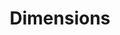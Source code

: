 ---
bigquery: https://console.cloud.google.com/bigquery?p=covid-19-dimensions-ai&page=table&d=data&t=publications
contributors: Digital Science, https://www.digital-science.com/
cost: Free for personal, non-commercial use.
description: Dimensions contains more than 100 million publications, ranging from
  articles published in scholarly journals, books and book chapters, to preprints
  and conference proceedings. All publications are contextualized with linked data
  sets, funding, publications, patents, clinical trials, and policy documents. You
  can also view associated categories, funders, institutions, and researcher profiles.
documentation: https://docs.dimensions.ai/bigquery/index.html
last_edit: 04/05/2022, 19:20:13
location: https://www.dimensions.ai/products/free/
maintained_by: Digital Science, https://www.digital-science.com/
schema_fields:
- funding_details
- funding_aud
- assignee_orgs
- publication_date
- external_ids
- date_online
- research_org_state_codes
- date_inserted
- kind
- research_org_state_names
- editors
- funder_org
- end_date
- repository_url
- funding_chf
- links
- source_id
- associated_publication_id
- type
- citations
- research_org_country_names
- open_access_categories
- doi
- cited_by_ids
- book_title
- date_modified
- research_org_cities
- legal_status
- journal
- acknowledgements
- mesh_headings
- priority_year
- parent_id
- publication_ids
- category_for
- organisation_details
- category_uoa
- funding_jpy
- gender
- funder_org_state_codes
- assignee_countries
- funding_nzd
- clinical_trial_ids
- supporting_grant_ids
- associated_publication_doi
- grant_number
- associated_publication_arxiv_id
- funding_cny
- categories
- reference_ids
- inventor_names
- registry
- category_hrcs_hc
- filing_status
- category_icrp_ct
- volume
- funding_amount
- date_print
- citation_string
- current_assignee
- original_assignee_orgs
- category_icrp_cso
- year
- pmid
- funding_currency
- filing_date
- funder_countries
- acronyms
- publisher
- relationships
- research_orgs
- family_members_ids
- concepts
- interventions
- priority_date
- granted_year
- id
- address
- original_title
- labels
- research_org_countries
- start_date
- filing_year
- proceedings_title
- mesh_terms
- category_rcdc
- pmcid
- isbn
- cpc
- category_hra
- authors
- research_org_city_names
- category_bra
- original_abstract
- patent_ids
- start_year
- expiration_year
- resulting_publication_doi
- original_assignee_countries
- ipcr
- eisbn
- brief_title
- publication_year
- active_years
- journal_lists
- arxiv_id
- language
- name
- funder_org_countries
- established
- description
- expiration_date
- license
- wikipedia_url
- family_count
- jurisdiction
- citations_count
- created_date
- book_series_title
- resulting_publication_ids
- aliases
- funder_org_cities
- investigators
- associated_grant_ids
- date_imported_gbq
- funding_cad
- funding_eur
- repository_name
- date
- conference
- embargo_date
- family_id
- conditions
- subtitles
- funder_org_acronyms
- current_assignee_orgs
- altmetrics
- repository_id
- funding_usd
- types
- pages
- acronym
- linkout
- title
- status
- abstract
- category_hrcs_rac
- original_assignee
- granted_date
- phase
- date_normal
- foa_number
- funding_gbp
- open_access_categories_v2
- end_year
- associated_publication_pmid
- email_address
- application_number
- category_sdg
- funder_orgs
- current_assignee_countries
- issue
- legal_events
- researcher_ids
- metrics
shortname: dimensions
tags:
- scholarly literature
- patents
- funding
- clinical trials
- academic profiles
terms_of_use: 'Use of both the Dimensions COVID-19 dataset and full Dimensions dataset
  are subject to the Dimensions Terms of use: https://www.dimensions.ai/policies-terms-legal '
title: Dimensions
uuid: dcff88bd-fe6b-4fdb-8159-809bf9d7bc1c
---